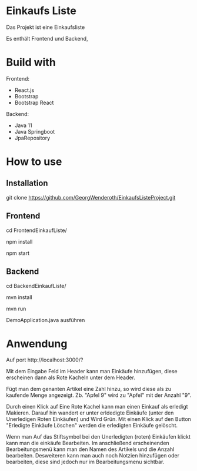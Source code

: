 # Einkaufs Liste

Das Projekt ist eine Einkaufsliste

Es enthält Frontend und Backend,


# Build with

Frontend:
- React.js
- Bootstrap
- Bootstrap React



Backend:
- Java 11
- Java Springboot
- JpaRepository

# How to use

## Installation

git clone https://github.com/GeorgWenderoth/EinkaufsListeProject.git



## Frontend 

cd FrontendEinkaufListe/

npm install 

npm start 

## Backend

cd BackendEinkaufListe/

mvn install 

mvn run

 DemoApplication.java  ausführen


 # Anwendung 

Auf port http://localhost:3000/?

Mit dem Eingabe Feld im Header kann man Einkäufe hinzufügen, diese erscheinen dann als Rote Kacheln unter dem Header.

Fügt man dem genanten Artikel eine Zahl hinzu, so wird diese als zu kaufende Menge angezeigt.
Zb. "Apfel 9" wird zu "Apfel"  mit der Anzahl "9". 

Durch einen Klick auf Eine Rote Kachel kann man einen Einkauf als erledigt Makieren.
Darauf hin wandert er unter erldedigte Einkäufe (unter den Unerledigen Roten Einkäufen) und Wird Grün. 
Mit einen Klick auf den Button "Erledigte Einkäufe Löschen" werden die erledigten Einkäufe gelöscht.

Wenn man Auf das Stiftsymbol bei den Unerledigten (roten) Einkäufen klickt kann man die einkäufe Bearbeiten. 
Im anschließend erscheinenden Bearbeitungsmenü kann man den Namen des Artikels und die Anzahl bearbeiten. Desweiteren kann man auch noch Notzien hinzufügen oder bearbeiten, diese sind jedoch nur im Bearbeitungsmenu sichtbar. 
